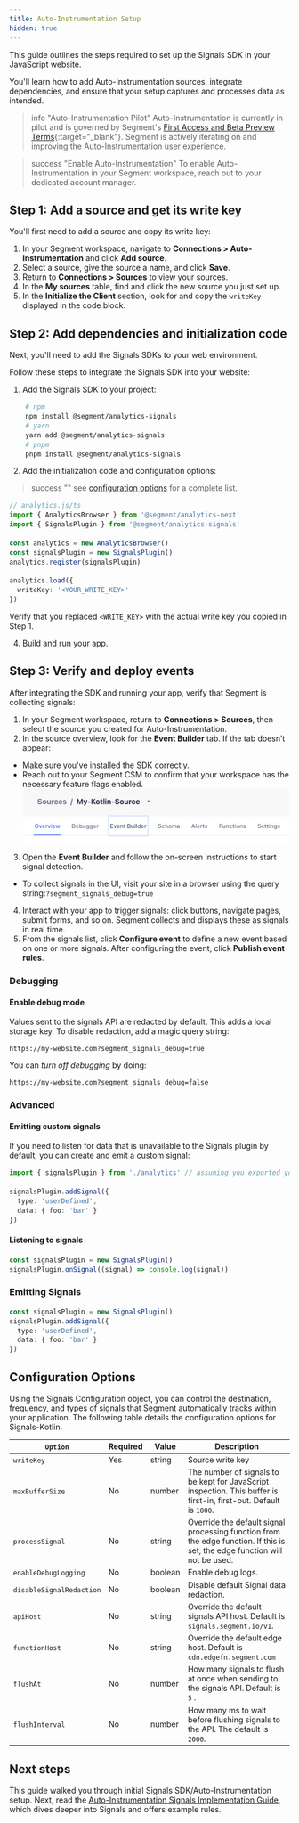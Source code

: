```yaml
---
title: Auto-Instrumentation Setup
hidden: true
---
```


This guide outlines the steps required to set up the Signals SDK in your JavaScript website.

You'll learn how to add Auto-Instrumentation sources, integrate dependencies, and ensure that your setup captures and processes data as intended.  

> info "Auto-Instrumentation Pilot"
> Auto-Instrumentation is currently in pilot and is governed by Segment's [First Access and Beta Preview Terms](https://www.twilio.com/en-us/legal/tos){:target="_blank"}. Segment is actively iterating on and improving the Auto-Instrumentation user experience.

> success "Enable Auto-Instrumentation"
> To enable Auto-Instrumentation in your Segment workspace, reach out to your dedicated account manager.

## Step 1: Add a source and get its write key

You'll first need to add a source and copy its write key: 

1. In your Segment workspace, navigate to **Connections > Auto-Instrumentation** and click **Add source**.
2. Select a source, give the source a name, and click **Save**.
3. Return to **Connections > Sources** to view your sources. 
4. In the **My sources** table, find and click the new source you just set up.
5. In the **Initialize the Client** section, look for and copy the `writeKey` displayed in the code block. 

## Step 2: Add dependencies and initialization code

Next, you'll need to add the Signals SDKs to your web environment. 

Follow these steps to integrate the Signals SDK into your website:

1. Add the Signals SDK to your project: 

```bash
    # npm
    npm install @segment/analytics-signals
    # yarn
    yarn add @segment/analytics-signals
    # pnpm
    pnpm install @segment/analytics-signals 
```

2. Add the initialization code and configuration options:

> success ""
> see [configuration options](#configuration-options) for a complete list.

```ts
// analytics.js/ts
import { AnalyticsBrowser } from '@segment/analytics-next'
import { SignalsPlugin } from '@segment/analytics-signals'

const analytics = new AnalyticsBrowser()
const signalsPlugin = new SignalsPlugin()
analytics.register(signalsPlugin)

analytics.load({
  writeKey: '<YOUR_WRITE_KEY>'
})
```

Verify that you replaced `<WRITE_KEY>` with the actual write key you copied in Step 1.

4. Build and run your app.

## Step 3: Verify and deploy events

After integrating the SDK and running your app, verify that Segment is collecting signals:

1. In your Segment workspace, return to **Connections > Sources**, then select the source you created for Auto-Instrumentation.
2. In the source overview, look for the **Event Builder** tab. If the tab doesn’t appear:
  - Make sure you've installed the SDK correctly.
  - Reach out to your Segment CSM to confirm that your workspace has the necessary feature flags enabled.
  ![The Event Builder tab shown in the navigation bar between Debugger and Schema in a Segment Source](images/event_builder_tab.png)
3. Open the **Event Builder** and follow the on-screen instructions to start signal detection.  
  - To collect signals in the UI, visit your site in a browser using the query string:`?segment_signals_debug=true`
4. Interact with your app to trigger signals: click buttons, navigate pages, submit forms, and so on. Segment collects and displays these as signals in real time.
5. From the signals list, click **Configure event** to define a new event based on one or more signals. After configuring the event, click **Publish event rules**.


### Debugging
#### Enable debug mode
Values sent to the signals API are redacted by default.
This adds a local storage key.  To disable redaction, add a magic query string:
```
https://my-website.com?segment_signals_debug=true
```
You can *turn off debugging* by doing:
```
https://my-website.com?segment_signals_debug=false
```

### Advanced

#### Emitting custom signals 
If you need to listen for data that is unavailable to the Signals plugin by default, you can create and emit a custom signal:

```ts
import { signalsPlugin } from './analytics' // assuming you exported your plugin instance.

signalsPlugin.addSignal({
  type: 'userDefined',
  data: { foo: 'bar' }
})
```

#### Listening to signals
```ts
const signalsPlugin = new SignalsPlugin()
signalsPlugin.onSignal((signal) => console.log(signal))
```

### Emitting Signals
```ts
const signalsPlugin = new SignalsPlugin()
signalsPlugin.addSignal({
  type: 'userDefined',
  data: { foo: 'bar' }
})
```

## Configuration Options

Using the Signals Configuration object, you can control the destination, frequency, and types of signals that Segment automatically tracks within your application. The following table details the configuration options for Signals-Kotlin.

| `Option`            | Required | Value                     | Description                                                                                                                                                                                           |
| ------------------- | -------- | ------------------------- | ----------------------------------------------------------------------------------------------------------------------------------------------------------------------------------------------------- |
| `writeKey`          | Yes      | string                    | Source write key                                                                                                                                                                                      |
| `maxBufferSize` | No       | number                  | The number of signals to be kept for JavaScript inspection. This buffer is first-in, first-out. Default is `1000`.                                                                                    |
| `processSignal` | No       | string                  | Override the default signal processing function from the edge function. If this is set, the edge function will not be used.
| `enableDebugLogging` | No       | boolean                  | Enable debug logs.
| `disableSignalRedaction` | No       | boolean                  | Disable default Signal data redaction.
| `apiHost` | No       | string                 | Override the default signals API host. Default is `signals.segment.io/v1`.
| `functionHost` | No       | string                 | Override the default edge host. Default is `cdn.edgefn.segment.com`
| `flushAt` | No       | number                   | How many signals to flush at once when sending to the signals API. Default is `5` .                                                                                                                                         |
| `flushInterval`      | No       | number | How many ms to wait before flushing signals to the API. The default is `2000`. |

## Next steps

This guide walked you through initial Signals SDK/Auto-Instrumentation setup. Next, read the [Auto-Instrumentation Signals Implementation Guide](/docs/connections/auto-instrumentation/configuration/), which dives deeper into Signals and offers example rules. 
